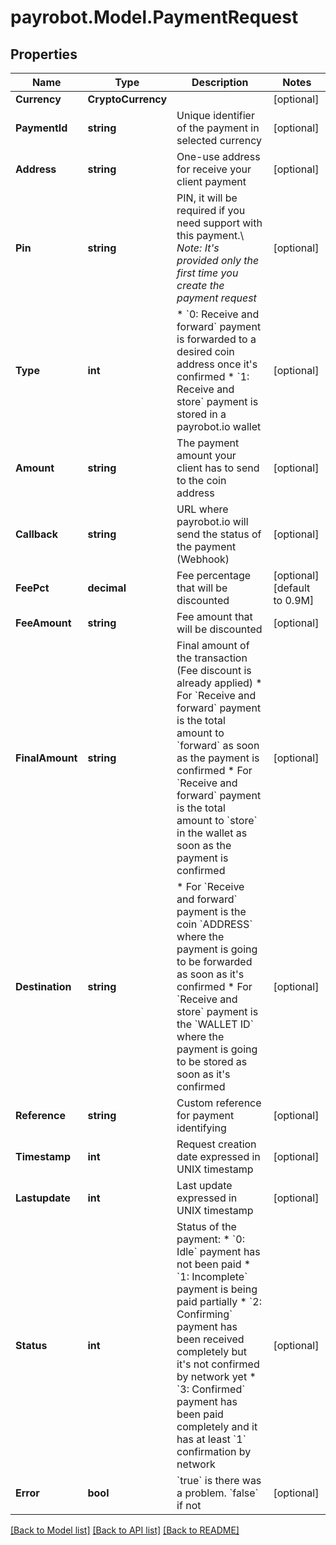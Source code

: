 
# payrobot.Model.PaymentRequest

## Properties

Name | Type | Description | Notes
------------ | ------------- | ------------- | -------------
**Currency** | **CryptoCurrency** |  | [optional] 
**PaymentId** | **string** | Unique identifier of the payment in selected currency | [optional] 
**Address** | **string** | One-use address for receive your client payment | [optional] 
**Pin** | **string** | PIN, it will be required if you need support with this payment.\\ *Note: It&#39;s provided only the first time you create the payment request* | [optional] 
**Type** | **int** | * &#x60;0: Receive and forward&#x60; payment is forwarded to a desired coin address once it&#39;s confirmed  * &#x60;1: Receive and store&#x60; payment is stored in a payrobot.io wallet  | [optional] 
**Amount** | **string** | The payment amount your client has to send to the coin address | [optional] 
**Callback** | **string** | URL where payrobot.io will send the status of the payment (Webhook) | [optional] 
**FeePct** | **decimal** | Fee percentage that will be discounted | [optional] [default to 0.9M]
**FeeAmount** | **string** | Fee amount that will be discounted | [optional] 
**FinalAmount** | **string** | Final amount of the transaction (Fee discount is already applied)   * For &#x60;Receive and forward&#x60; payment is the total amount to &#x60;forward&#x60; as soon as the payment is confirmed         * For &#x60;Receive and forward&#x60; payment is the total amount to &#x60;store&#x60; in the wallet as soon as the payment is confirmed | [optional] 
**Destination** | **string** | * For &#x60;Receive and forward&#x60; payment is the coin &#x60;ADDRESS&#x60; where the payment is going to be forwarded as soon as it&#39;s confirmed  * For &#x60;Receive and store&#x60; payment is the &#x60;WALLET ID&#x60; where the payment is going to be stored as soon as it&#39;s confirmed  | [optional] 
**Reference** | **string** | Custom reference for payment identifying | [optional] 
**Timestamp** | **int** | Request creation date expressed in UNIX timestamp | [optional] 
**Lastupdate** | **int** | Last update expressed in UNIX timestamp | [optional] 
**Status** | **int** | Status of the payment:    * &#x60;0: Idle&#x60; payment has not been paid    * &#x60;1: Incomplete&#x60; payment is being paid partially    * &#x60;2: Confirming&#x60; payment has been received completely but it&#39;s not confirmed by network yet    * &#x60;3: Confirmed&#x60; payment has been paid completely and it has at least &#x60;1&#x60; confirmation by network  | [optional] 
**Error** | **bool** | &#x60;true&#x60; is there was a problem. &#x60;false&#x60; if not  | [optional] 

[[Back to Model list]](../README.md#documentation-for-models)
[[Back to API list]](../README.md#documentation-for-api-endpoints)
[[Back to README]](../README.md)

